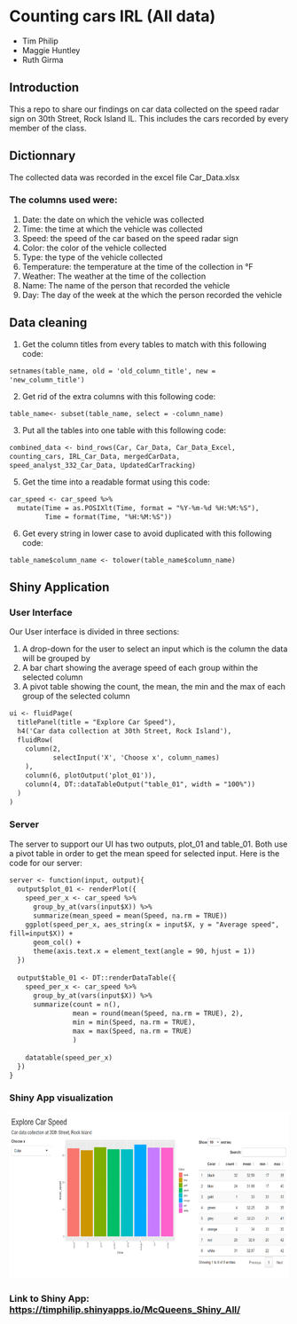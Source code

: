 # Counting cars IRL (All data)
- Tim Philip
- Maggie Huntley
- Ruth Girma
## Introduction
This a repo to share our findings on car data collected on the speed radar sign on 30th Street, Rock Island IL. This includes the cars recorded by every member of the class.

## Dictionnary
The collected data was recorded in the excel file Car_Data.xlsx
### The columns used were:
1. Date: the date on which the vehicle was collected
2. Time: the time at which the vehicle was collected
3. Speed: the speed of the car based on the speed radar sign
4. Color: the color of the vehicle collected
5. Type: the type of the vehicle collected
6. Temperature: the temperature at the time of the collection in °F
7. Weather: The weather at the time of the collection
8. Name: The name of the person that recorded the vehicle
9. Day: The day of the week at the which the person recorded the vehicle

## Data cleaning
1. Get the column titles from every tables to match with this following code:
```
setnames(table_name, old = 'old_column_title', new = 'new_column_title')
```
2. Get rid of the extra columns with this following code:
```
table_name<- subset(table_name, select = -column_name)
```
3. Put all the tables into one table with this following code:
```
combined_data <- bind_rows(Car, Car_Data, Car_Data_Excel, counting_cars, IRL_Car_Data, mergedCarData, speed_analyst_332_Car_Data, UpdatedCarTracking)
```
5. Get the time into a readable format using this code:
```
car_speed <- car_speed %>%
  mutate(Time = as.POSIXlt(Time, format = "%Y-%m-%d %H:%M:%S"),
         Time = format(Time, "%H:%M:%S"))
```
6. Get every string in lower case to avoid duplicated with this following code:
```
table_name$column_name <- tolower(table_name$column_name)
```
## Shiny Application
### User Interface
Our User interface is divided in three sections:
1. A drop-down for the user to select an input which is the column the data will be grouped by
2. A bar chart showing the average speed of each group within the selected column
3. A pivot table showing the count, the mean, the min and the max of each group of the selected column
```
ui <- fluidPage(
  titlePanel(title = "Explore Car Speed"),
  h4('Car data collection at 30th Street, Rock Island'),
  fluidRow(
    column(2,
           selectInput('X', 'Choose x', column_names)
    ),
    column(6, plotOutput('plot_01')),
    column(4, DT::dataTableOutput("table_01", width = "100%"))
  )
)
```
### Server
The server to support our UI has two outputs, plot_01 and table_01. Both use a pivot table in order to get the mean speed for selected input. Here is the code for our server:
```
server <- function(input, output){
  output$plot_01 <- renderPlot({
    speed_per_x <- car_speed %>%
      group_by_at(vars(input$X)) %>%
      summarize(mean_speed = mean(Speed, na.rm = TRUE))
    ggplot(speed_per_x, aes_string(x = input$X, y = "Average speed", fill=input$X)) +
      geom_col() +
      theme(axis.text.x = element_text(angle = 90, hjust = 1))
  })
  
  output$table_01 <- DT::renderDataTable({
    speed_per_x <- car_speed %>%
      group_by_at(vars(input$X)) %>%
      summarize(count = n(),
                mean = round(mean(Speed, na.rm = TRUE), 2),
                min = min(Speed, na.rm = TRUE),
                max = max(Speed, na.rm = TRUE)
                )
    
    datatable(speed_per_x)
  })
}
```
### Shiny App visualization
<img src="Images/Shiny App visualization.PNG" height = 300, width = 700>

### Link to Shiny App:  https://timphilip.shinyapps.io/McQueens_Shiny_All/
